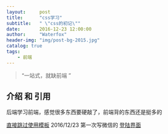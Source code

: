 ```yaml
---
layout:     post
title:      "css学习"
subtitle:   " \"css的初记\""
date:       2016-12-23 12:00:00
author:     "Waterfox"
header-img: "img/post-bg-2015.jpg"
catalog: true
tags:
    - 前端
---
```


> “一站式，就缺前端 ”



## 介绍 和 引用


后端学习前端，感觉很多东西要硬敲了，前端背的东西还是挺多的

[直接跳过使用模板](#build)
2016/12/23  第一次写微信的
<a href="http://htmlpreview.github.io/?https://github.com/superwaterfox/superwaterfox.github.io/blob/master/Test/weixin/index.html">登陆界面</a>
